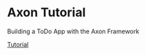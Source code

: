 # Axon Tutorial

Building a ToDo App with the Axon Framework

[Tutorial](http://www.axonframework.org/axon-2-quickstart-guide/)